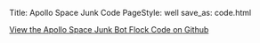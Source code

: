 Title: Apollo Space Junk Code
PageStyle: well
save_as: code.html

<a class="btn btn-primary btn-large" href="http://github.com/charlesreid1/apollospacejunk">View the Apollo Space Junk Bot Flock Code on Github</a>

